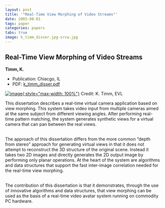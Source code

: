 ```yaml
---
layout: post
title: '"Real-Time View Morphing of Video Streams"'
date: 2003-08-01
tags: paper
categories: papers
tabs: true
image: k_timm_disser.jpg-srcw.jpg
---
```


## Real-Time View Morphing of Video Streams
**Timm, K.**
- Publication: Chiacgo, IL
- PDF: [k_timm_disser.pdf](/documents/k_timm_disser.pdf)


[![image](https://www.evl.uic.edu/output/originals/k_timm_disser.jpg-srcw.jpg){:style="max-width: 100%"}](https://www.evl.uic.edu/output/originals/k_timm_disser.jpg-srcw.jpg)
Credit: K. Timm, EVL

This dissertation describes a real-time virtual camera application based on view morphing. This system takes video input from multiple cameras aimed at the same subject from different viewing angles. After performing real-time pattern matching, the system generates synthetic views for a virtual camera that can pan between the real views.<br><br>

The approach of this dissertation differs from the more common &ldquo;depth from stereo&rdquo; approach for generating virtual views in that it does not attempt to reconstruct the 3D structure of the original scene. Instead it takes two 2D images and directly generates the 2D output image by performing only planar operations. At the heart of the system are algorithms and data structures that support the fast inter-image correlation needed for the real-time view morphing.<br><br>

The contribution of this dissertation is that it demonstrates, through the use of innovative algorithms and data structures, that view morphing can be used as the basis of a real-time video avatar system running on commodity PC hardware.